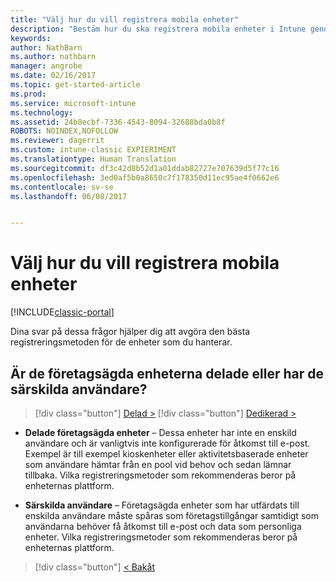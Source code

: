 ```yaml
---
title: "Välj hur du vill registrera mobila enheter"
description: "Bestäm hur du ska registrera mobila enheter i Intune genom att besvara några enkla frågor"
keywords: 
author: NathBarn
ms.author: nathbarn
manager: angrobe
ms.date: 02/16/2017
ms.topic: get-started-article
ms.prod: 
ms.service: microsoft-intune
ms.technology: 
ms.assetid: 24b8ecbf-7336-4543-8094-32688bda0b8f
ROBOTS: NOINDEX,NOFOLLOW
ms.reviewer: dagerrit
ms.custom: intune-classic EXPIERIMENT
ms.translationtype: Human Translation
ms.sourcegitcommit: df3c42d8b52d1a01ddab82727e707639d5f77c16
ms.openlocfilehash: 3ed0af5b0a8650c7f178350d11ec95ae4f0662e6
ms.contentlocale: sv-se
ms.lasthandoff: 06/08/2017


---
```

# <a name="choose-how-to-enroll-mobile-devices"></a>Välj hur du vill registrera mobila enheter

[!INCLUDE[classic-portal](../includes/classic-portal.md)]

Dina svar på dessa frågor hjälper dig att avgöra den bästa registreringsmetoden för de enheter som du hanterar.

## <a name="are-your-company-owned-devices-shared-or-do-they-have-dedicated-users"></a>**Är de företagsägda enheterna delade eller har de särskilda användare?**

> [!div class="button"]
[Delad >](choose-how-to-enroll-devices4.md)
> [!div class="button"]
[Dedikerad >](choose-how-to-enroll-devices6.md)

- **Delade företagsägda enheter** – Dessa enheter har inte en enskild användare och är vanligtvis inte konfigurerade för åtkomst till e-post. Exempel är till exempel kioskenheter eller aktivitetsbaserade enheter som användare hämtar från en pool vid behov och sedan lämnar tillbaka. Vilka registreringsmetoder som rekommenderas beror på enheternas plattform.

- **Särskilda användare** – Företagsägda enheter som har utfärdats till enskilda användare måste spåras som företagstillgångar samtidigt som användarna behöver få åtkomst till e-post och data som personliga enheter. Vilka registreringsmetoder som rekommenderas beror på enheternas plattform.

> [!div class="button"]
[< Bakåt](choose-how-to-enroll-devices1.md)

